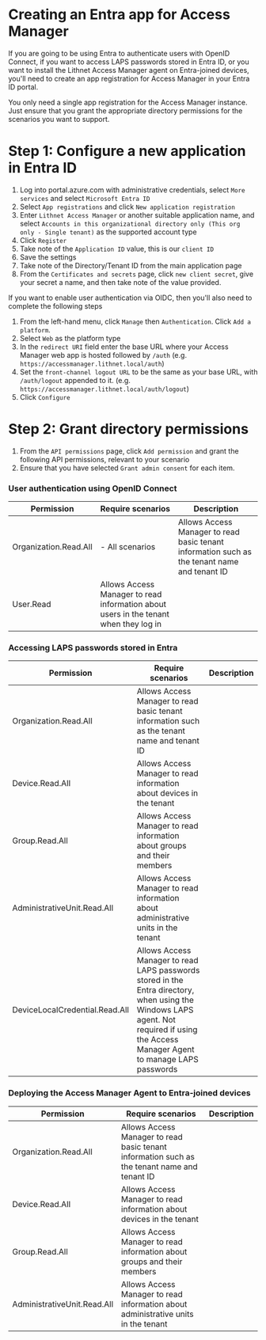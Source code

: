 # Creating an Entra app for Access Manager

If you are going to be using Entra to authenticate users with OpenID Connect, if you want to access LAPS passwords stored in Entra ID, or you want to install the Lithnet Access Manager agent on Entra-joined devices, you'll need to create an app registration for Access Manager in your Entra ID portal.

You only need a single app registration for the Access Manager instance. Just ensure that you grant the appropriate directory permissions for the scenarios you want to support.

# Step 1: Configure a new application in Entra ID

1. Log into portal.azure.com with administrative credentials, select `More services` and select `Microsoft Entra ID`
2. Select `App registrations` and click `New application registration`
3. Enter `Lithnet Access Manager` or another suitable application name, and select `Accounts in this organizational directory only (This org only - Single tenant)` as the supported account type
4. Click `Register`
5. Take note of the `Application ID` value, this is our `client ID`
6. Save the settings
7. Take note of the Directory/Tenant ID from the main application page
8. From the `Certificates and secrets` page, click `new client secret`, give your secret a name, and then take note of the value provided.

If you want to enable user authentication via OIDC, then you'll also need to complete the following steps
1. From the left-hand menu, click `Manage` then `Authentication`. Click `Add a platform`.
2. Select `Web` as the platform type
3. In the `redirect URI` field enter the base URL where your Access Manager web app is hosted followed by `/auth` (e.g. `https://accessmanager.lithnet.local/auth`)
4. Set the `front-channel logout URL` to be the same as your base URL, with `/auth/logout` appended to it. (e.g. `https://accessmanager.lithnet.local/auth/logout`)
5. Click `Configure`

# Step 2: Grant directory permissions

1. From the `API permissions` page, click `Add permission` and grant the following API permissions, relevant to your scenario
2. Ensure that you have selected `Grant admin consent` for each item.
   
### User authentication using OpenID Connect

   | Permission | Require scenarios | Description |
   | --- | --- | --- |
   | Organization.Read.All | - All scenarios | Allows Access Manager to read basic tenant information such as the tenant name and tenant ID |
   | User.Read | Allows Access Manager to read information about users in the tenant when they log in |

### Accessing LAPS passwords stored in Entra

   | Permission | Require scenarios | Description |
   | --- | --- | --- |
   | Organization.Read.All | Allows Access Manager to read basic tenant information such as the tenant name and tenant ID |
   | Device.Read.All | Allows Access Manager to read information about devices in the tenant |
   | Group.Read.All | Allows Access Manager to read information about groups and their members |
   | AdministrativeUnit.Read.All | Allows Access Manager to read information about administrative units in the tenant |
   | DeviceLocalCredential.Read.All | Allows Access Manager to read LAPS passwords stored in the Entra directory, when using the Windows LAPS agent. Not required if using the Access Manager Agent to manage LAPS passwords |

### Deploying the Access Manager Agent to Entra-joined devices

   | Permission | Require scenarios | Description |
   | --- | --- | --- |
   | Organization.Read.All |Allows Access Manager to read basic tenant information such as the tenant name and tenant ID |
   | Device.Read.All | Allows Access Manager to read information about devices in the tenant |
   | Group.Read.All  | Allows Access Manager to read information about groups and their members |
   | AdministrativeUnit.Read.All | Allows Access Manager to read information about administrative units in the tenant |

